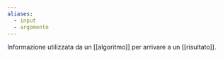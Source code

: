 ```yaml
---
aliases:
  - input
  - argomento
---
```



Informazione utilizzata da un [[algoritmo]] per arrivare a un [[risultato]].